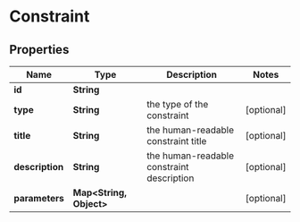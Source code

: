 # Constraint

## Properties
Name | Type | Description | Notes
------------ | ------------- | ------------- | -------------
**id** | **String** |  | 
**type** | **String** | the type of the constraint |  [optional]
**title** | **String** | the human-readable constraint title |  [optional]
**description** | **String** | the human-readable constraint description |  [optional]
**parameters** | **Map&lt;String, Object&gt;** |  |  [optional]
